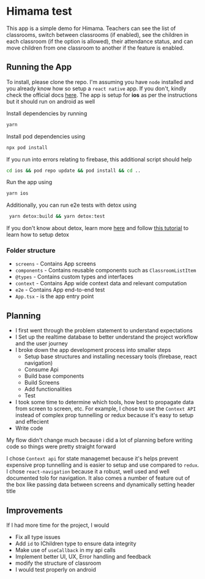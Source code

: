 # Himama test

This app is a simple demo for Himama. Teachers can see the list of classrooms, switch between classrooms (if enabled), see the children in each classroom (if the option is allowed), their attendance status, and can move children from one classroom to another if the feature is enabled.

## Running the App

To install, please clone the repo. I'm assuming you have `node` installed and you already know how so setup a `react native` app. If you don't, kindly check the official docs [here](https://reactnative.dev/docs/environment-setup). The app is setup for **ios** as per the instructions but it should run on android as well

Install dependencies by running

```bash
yarn
```

Install pod dependencies using

```bash
npx pod install
```

If you run into errors relating to firebase, this additional script should help

```bash
cd ios && pod repo update && pod install && cd ..
```

Run the app using

```bash
yarn ios
```

Additionally, you can run e2e tests with detox using

```bash
 yarn detox:build && yarn detox:test
```

If you don't know about detox, learn more [here](https://github.com/wix/Detox) and follow [this tutorial](https://reactnativetesting.io/e2e/setup.html#installing-detox) to learn how to setup detox

### Folder structure

- `screens` - Contains App screens
- `components` - Contains reusable components such as `ClassroomListItem`
- `@types` - Contains custom types and interfaces
- `context` - Contains App wide context data and relevant computation
- `e2e` - Contains App end-to-end test
- `App.tsx` - is the app entry point

## Planning

- I first went through the problem statement to understand expectations
- I Set up the realtime database to better understand the project workflow and the user journey
- I broke down the app development process into smaller steps
  - Setup base structures and installing necessary tools (firebase, react navigation)
  - Consume Api
  - Build base components
  - Build Screens
  - Add functionalities
  - Test
- I took some time to determine which tools, how best to propagate data from screen to screen, etc. For example, I chose to use the `Context API` instead of complex prop tunnelling or redux because it's easy to setup and effecient
- Write code

My flow didn't change much because i did a lot of planning before writing code so things were pretty straight forward

I chose `Context api` for state managemet because it's helps prevent expensive prop tunnelling and is easier to setup and use compared to `redux`. I chose `react-navigation` because it a robust, well used and well documented tolo for navigation. It also comes a number of feature out of the box like passing data between screens and dynamically setting header title

## Improvements

If I had more time for the project, I would

- Fix all type issues
- Add `id` to IChildren type to ensure data integrity
- Make use of `useCallback` in my api calls
- Implement better UI, UX, Error handling and feedback
- modify the structure of classroom
- I would test properly on android
